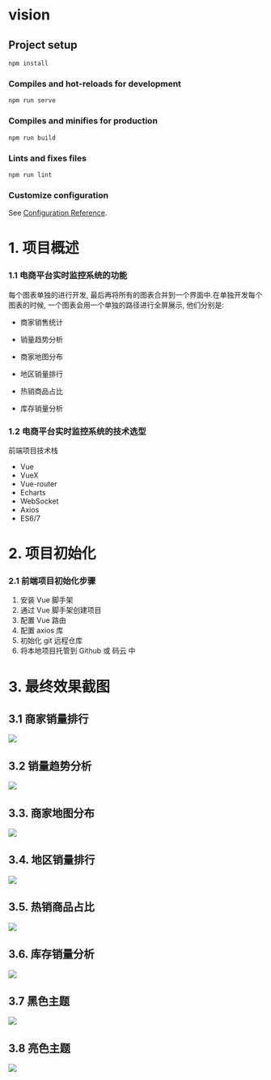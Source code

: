 # vision

## Project setup
```
npm install
```

### Compiles and hot-reloads for development
```
npm run serve
```

### Compiles and minifies for production
```
npm run build
```

### Lints and fixes files
```
npm run lint
```

### Customize configuration
See [Configuration Reference](https://cli.vuejs.org/config/).

# 1. 项目概述

### 1.1  电商平台实时监控系统的功能

每个图表单独的进行开发, 最后再将所有的图表合并到一个界面中.在单独开发每个图表的时候, 一个图表会用一个单独的路径进行全屏展示, 他们分别是:

- 商家销售统计

- 销量趋势分析

- 商家地图分布

- 地区销量排行

- 热销商品占比

- 库存销量分析



### 1.2  电商平台实时监控系统的技术选型

前端项目技术栈

- Vue
- VueX
- Vue-router
- Echarts
- WebSocket
- Axios
- ES6/7

#  2. 项目初始化

### 2.1 前端项目初始化步骤

1. 安装 Vue 脚手架
2. 通过 Vue 脚手架创建项目
3. 配置 Vue 路由
4. 配置 axios 库
5. 初始化 git 远程仓库
6. 将本地项目托管到 Github 或 码云 中

# 3. 最终效果截图

## 3.1 商家销量排行

![](https://s2.loli.net/2021/12/31/6DlZBtFsuNiaqcI.png)

## 3.2 销量趋势分析

![](https://s2.loli.net/2021/12/31/Q9haSZ1HX2obKlq.png)

## 3.3. 商家地图分布

![](https://s2.loli.net/2021/12/31/P9UIHg2AWpBEdiN.png)

## 3.4. 地区销量排行

![](https://s2.loli.net/2021/12/31/4qFUdDumxWwCrSe.png)

## 3.5. 热销商品占比

![](https://s2.loli.net/2021/12/31/FLDEOHVWia7CgAe.png)

## 3.6. 库存销量分析

![](https://s2.loli.net/2021/12/31/gO6CIiXAPSsbtHK.png)

## 3.7 黑色主题

![](https://s2.loli.net/2021/12/31/5LV4GBFqKx3WIav.png)

## 3.8 亮色主题

![](https://s2.loli.net/2021/12/31/Jn1cKXL5zeQGZiv.png)
